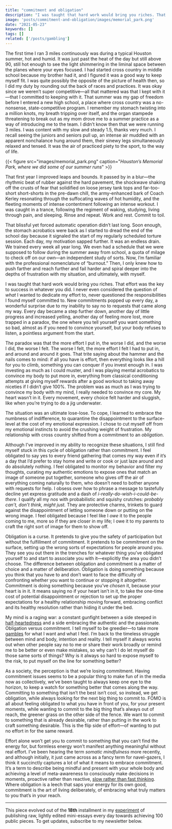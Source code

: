 ```yaml
---
title: "commitment and obligation"
description: "I was taught that hard work would bring you riches. That effort was the key to success in whatever you did..."
image: 'posts/commitment-and-obligation/images/memorial_park.png'
date: "2021-05-23"
keywords: []
tags: []
related: ['/posts/gambling']
---
```

The first time I ran 3 miles continuously was during a typical Houston summer, hot and humid. It was just past the heat of the day but still above 90, still hot enough to see the light shimmering in the liminal space between the planes where your eyes focused. I had started cross country in middle school because my brother had it, and I figured it was a good way to keep myself fit. I was quite possibly the opposite of the picture of health then, so I did my duty by rounding out the back of races and practices. It was okay since we weren’t super competitive—all that mattered was that I kept with it—that I committed to keeping with it. That summer was my gap of freedom before I entered a new high school, a place where cross country was a no-nonsense, state-competitive program. I remember my stomach twisting into a million knots, my breath tripping over itself, and the organ stampede threatening to break out as my mom drove me to a summer practice as a way of introducing me to the team. I didn’t know then that we were running 3 miles. I was content with my slow and steady 1.5, thanks very much. I recall seeing the juniors and seniors pull up, an intense air muddled with an apparent nonchalance hung around them, their sinewy legs simultaneously relaxed and tensed. It was the air of practiced piety to the sport, to the way of life.

{{< figure src="images/memorial_park.png" caption="*Houston’s Memorial Park, where we did some of our summer runs*"  >}}

That first year I improved leaps and bounds. It passed by in a blur—the rhythmic beat of rubber against the hard pavement, the shockwave shaking off the crusts of fear that solidified on loose jersey tank tops and far-too-short short-shorts in the pre-dawn chill, the army-enhanced bark of Coach Kerley resonating through the suffocating waves of hot humidity, and the fleeting moments of intense contentment following an intense workout. I was caught in a trance, following the regiment of waking, studying, living through pain, and sleeping. Rinse and repeat. Work and rest. Commit to toil.

That blissful yet forced automatic operation didn’t last long. Soon enough, the stomach acrobatics were back as I started to dread the end of the school day because it signaled the start of my regularly scheduled torture session. Each day, my motivation sapped further. It was an endless drain. We trained every week all year long. We even had a schedule that we were supposed to follow during the summer away from school, a quota of milage to check off on our own—an independent study of sorts. Now, I’m familiar with the professional nomenclature of “burnout.” Then, I only knew how to push farther and reach further and fail harder and spiral deeper into the depths of frustration with my situation, and ultimately, with myself.

I was taught that hard work would bring you riches. That effort was the key to success in whatever you did. I never even considered the question of *what* I wanted to dedicate my effort to, never questioned the responsibilities I found myself committed to. New commitments popped up every day, a wonderful surprise due to my inability to say no to requests that came along my way. Every day became a step further down, another day of little progress and increased yelling, another day of feeling more lost, more trapped in a paradox, the one where you tell yourself you want something so bad, almost as if you need to convince yourself, but your body refuses to listen, a pointless argument from the start.

The paradox was that the more effort I put in, the worse I did, and the worse I did, the worse I felt. The worse I felt, the more effort I felt I had to put in, and around and around it goes. That trite saying about the hammer and the nails comes to mind: if all you have is effort, then everything looks like a hill for you to climb, something you can conquer if you invest enough in. I was investing as much as I could muster, and I was playing mental acrobatics to convince my body to put more in, everything from classical conditioning attempts at giving myself rewards after a good workout to taking away niceties if I didn’t give 100%. The problem was as much as I was trying to convince my body with my mind, I really needed to convince my core. My heart wasn’t in it. Every movement, every choice felt harder and sluggish, like when you’re trying to do a jig underwater.

The situation was an ultimate lose-lose. To cope, I learned to embrace the numbness of indifference, to quarantine the disappointment to the surface-level at the cost of my emotional expression. I chose to cut myself off from my emotional instincts to avoid the crushing weight of frustration. My relationship with cross country shifted from a commitment to an *obligation*.

Although I’ve improved in my ability to recognize these situations, I still find myself stuck in this cycle of obligation rather than commitment. I feel obligated to say yes to every friend gathering that comes my way even if it’s a day that I’d prefer to stay home and write or cook or just laze around and do absolutely nothing. I feel obligated to monitor my behavior and filter my thoughts, curating my authentic emotions to expose ones that match an image of someone put together, someone who gives off the air of everything coming naturally to them, who doesn’t need to bother anyone with requests for help. I obsess over how to phrase a message to tastefully decline yet express gratitude and a dash of *i-really-do-wish-i-could-be-there*. I qualify all my *nos* with probabilistic and squishy crutches: *probably can’t, don’t think, might just.* They are protective charms, trinkets to guard against the disappointment of letting someone down or putting on the wrong image. I feel obligated because I feel like I *owe* it to the people coming to me, more so if they are closer in my life; I owe it to my parents to craft the right sort of image for them to show off.

Obligation is a curse. It pretends to give you the safety of participation but without the fulfillment of commitment. It pretends to be commitment on the surface, setting up the wrong sorts of expectations for people around you. They see you out there in the trenches for whatever thing you’ve obligated yourself to and start to associate you with it—explicitly the area you didn’t choose. The difference between obligation and commitment is a matter of choice and a matter of deliberation. Obligation is doing something because you think that you have to and don’t want to face the difficulty of confronting whether you want to continue or stopping it altogether. Commitment is doing something because you’ve *chosen* it, because your heart is in it. It means saying no if your heart isn’t in it, to take the one-time cost of potential disappointment or rejection to set up the proper expectations for a healthy relationship moving forward, embracing conflict and its healthy resolution rather than hiding it under the bed.

My mind is a raging war: a constant gunfight between a side steeped in [half-heartedness](https://ava.substack.com/p/how-to-avoid-half-heartedness) and a side embracing the authentic and the passionate. Obligation versus commitment. I tell myself to be greedier—to take more [gambles](/posts/gambling) for what I want and what I feel. I’m back to the timeless struggle between mind and body, intention and reality. I tell myself it always works out when other people say no to me or share their work broadly or remind me to be better or even make mistakes, so why can’t I do let myself do those same sorts of things? Why is it always so hard to expose myself to the risk, to put myself on the line for something better?

As a society, the perception is that we’re losing commitment. Having commitment issues seems to be a popular thing to make fun of in the media now as collectively, we’ve been taught to always keep one eye to the horizon, to keep a watch for something better that comes along the way. Committing to something that isn’t the best isn’t cool, so instead, we get obligation, while always looking for the next big thing to commit to. FOMO is all about feeling obligated to what you have in front of you, for your present moments, while wanting to commit to the big thing that’s always out of reach, the greener grass on the other side of the fence. We want to commit to something that is already desirable, rather than putting in the work to craft something desirable. This is the flip side of effort—of wanting to put no effort in for the same reward.

Effort alone won’t get you to commit to something that you can’t find the energy for, but formless energy won’t manifest anything meaningful without real effort. I’ve been hearing the term *somatic mindfulness* more recently, and although initially, it just came across as a fancy term for navel-gazers, I think it succinctly captures a lot of what it means to embrace commitment. It’s a term to describe being mindful and present with your whole body and achieving a level of meta-awareness to consciously make decisions in moments, proactive rather than reactive, [slow rather than fast thinking](https://en.wikipedia.org/wiki/Thinking,_Fast_and_Slow). Where obligation is a leech that saps your energy for its own good, commitment is the art of living deliberately, of embracing what truly matters to you that’s in your reach.

---
This piece evolved out of the **18th** installment in my [experiment](/experiments/100posts/) of publishing raw, lightly edited mini-essays every day towards achieving 100 public pieces. To get updates, subscribe to my newsletter below.
